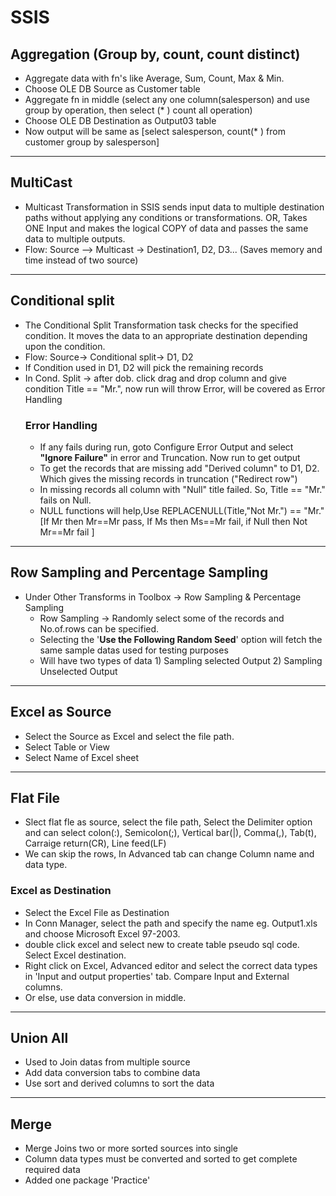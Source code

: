 # SSIS
## Aggregation (Group by, count, count distinct)
  + Aggregate data with fn's like Average, Sum, Count, Max & Min.
  + Choose OLE DB Source as Customer table
  + Aggregate fn in middle (select any one column(salesperson) and use group by operation, then select (* ) count all operation) 
  + Choose OLE DB Destination as Output03 table 
  + Now output will be same as [select salesperson, count(* ) from customer group by salesperson]
---
## MultiCast
  + Multicast Transformation in SSIS sends input data to multiple destination paths without applying any conditions or transformations. OR, Takes ONE Input and makes the logical COPY of data and passes the same data to multiple outputs.
  + Flow: Source --> Multicast -> Destination1, D2, D3... (Saves memory and time instead of two source)
---
## Conditional split
  + The Conditional Split Transformation task checks for the specified condition. It moves the data to an appropriate destination depending upon the condition.
  + Flow: Source-> Conditional split-> D1, D2
  + If Condition used in D1, D2 will pick the remaining records
  + In Cond. Split -> after dob. click drag and drop column and give condition Title == "Mr.", now run will throw Error, will be covered as Error Handling
      ### Error Handling
       + If any fails during run, goto Configure Error Output and select <b>"Ignore Failure"</b> in error and Truncation. Now run to get output
       + To get the records that are missing add "Derived column" to D1, D2. Which gives the missing records in truncation ("Redirect row")
       + In missing records all column with "Null" title failed. So, Title == "Mr." fails on Null.
       + NULL functions will help,Use REPLACENULL(Title,"Not Mr.") == "Mr." [If Mr then Mr==Mr pass, If Ms then Ms==Mr fail, if Null then Not Mr==Mr fail ]
---
## Row Sampling and Percentage Sampling
  + Under Other Transforms in Toolbox -> Row Sampling & Percentage Sampling
      + Row Sampling -> Randomly select some of the records and No.of.rows can be specified.
      * Selecting the '**Use the Following Random Seed**' option will fetch the same sample datas used for testing purposes
      * Will have two types of data 1) Sampling selected Output 2) Sampling Unselected Output
---
## Excel as Source
  + Select the Source as Excel and select the file path.
  + Select Table or View
  + Select Name of Excel sheet
---
## Flat File
  + Slect flat fle as source, select the file path, Select the Delimiter option and can select colon(:), Semicolon(;), Vertical bar(|), Comma(,), Tab(t), Carraige return(CR), Line feed(LF)
  + We can skip the rows, In Advanced tab can change Column name and data type.
  ### Excel as Destination
  * Select the Excel File as Destination
  * In Conn Manager, select the path and specify the name eg. Output1.xls and choose Microsoft Excel 97-2003.
  * double click excel and select new to create table pseudo sql code. Select Excel destination.
  * Right click on Excel, Advanced editor and select the correct data types in 'Input and output properties' tab. Compare Input and External columns.
  * Or else, use data conversion in middle.
---
## Union All
  + Used to Join datas from multiple source 
  + Add data conversion tabs to combine data
  + Use sort and derived columns to sort the data
---
## Merge
  + Merge Joins two or more sorted sources into single
  + Column data types must be converted and sorted to get complete required data
  + Added one package 'Practice'
